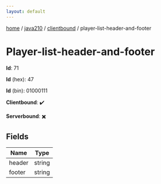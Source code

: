 ```yaml
---
layout: default
---
```


[home](/)  /  [java210](/protocol/java210)  /  [clientbound](/protocol/java210/clientbound)  /  player-list-header-and-footer

# Player-list-header-and-footer

**Id**: 71

**Id** (hex): 47

**Id** (bin): 01000111

**Clientbound**: ✔️

**Serverbound**: ✖️

## Fields

Name | Type
---|---
header | string
footer | string

